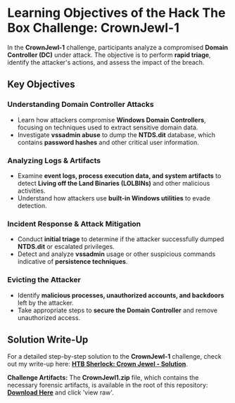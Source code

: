 # Learning Objectives of the Hack The Box Challenge: CrownJewl-1  

In the **CrownJewl-1** challenge, participants analyze a compromised **Domain Controller (DC)** under attack. The objective is to perform **rapid triage**, identify the attacker's actions, and assess the impact of the breach.  

## Key Objectives  

### Understanding Domain Controller Attacks  
- Learn how attackers compromise **Windows Domain Controllers**, focusing on techniques used to extract sensitive domain data.  
- Investigate **vssadmin abuse** to dump the **NTDS.dit** database, which contains **password hashes** and other critical user information.  

### Analyzing Logs & Artifacts  
- Examine **event logs, process execution data, and system artifacts** to detect **Living off the Land Binaries (LOLBINs)** and other malicious activities.  
- Understand how attackers use **built-in Windows utilities** to evade detection.  

### Incident Response & Attack Mitigation  
- Conduct **initial triage** to determine if the attacker successfully dumped **NTDS.dit** or escalated privileges.  
- Detect and analyze **vssadmin** usage or other suspicious commands indicative of **persistence techniques**.  

### Evicting the Attacker  
- Identify **malicious processes, unauthorized accounts, and backdoors** left by the attacker.  
- Take appropriate steps to **secure the Domain Controller** and remove unauthorized access.  

## Solution Write-Up  
For a detailed step-by-step solution to the **CrownJewl-1** challenge, check out my write-up here: **[HTB Sherlock: Crown Jewel - Solution](https://www.cyberwiredtraining.net/digital-forensics/htb-sherlock-crownjewel-1)**. 

**Challenge Artifacts:** The **CrownJewl1.zip** file, which contains the necessary forensic artifacts, is available in the root of this repository: **[Download Here](CrownJewel1.zip)** and click 'view raw'.
